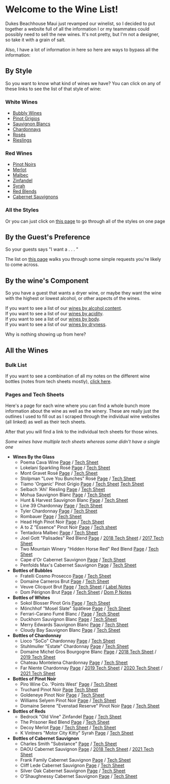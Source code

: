 # Welcome to the Wine List!

Dukes Beachhouse Maui just revamped our winelist, so I decided to put together a website full of all the information I or my teammates could possibly need to sell the new wines. It's not pretty, but I'm not a designer, so take it with a grain of salt.

Also, I have a lot of information in here so here are ways to bypass all the information:

## By Style
So you want to know what kind of wines we have? You can click on any of these links to see the list of that style of wine:
### White Wines
 - [Bubbly Wines](pages/Bubbly.md)  
 - [Pinot Grigios](pages/Pinot_Grigio.md)  
 - [Sauvignon Blancs](pages/Sauvignon_Blancs.md)  
 - [Chardonnays](pages/Chardonnays.md)  
 - [Rosés](pages/Rosé.md)  
 - [Rieslings](pages/Riesling.md)  

### Red Wines
 - [Pinot Noirs](pages/Pinot_Noir.md)  
 - [Merlot](pages/Merlot.md)  
 - [Malbec](pages/Malbec.md)  
 - [Zinfandel](pages/Zinfandel.md)  
 - [Syrah](pages/Syrah.md)  
 - [Red Blends](pages/Red_Blends.md)  
 - [Cabernet Sauvignons](pages/Cabernet_Sauvignon.md)  

### All the Styles
Or you can just click on [this page](pages/Dukes_Wines_By_Style.md) to go through all of the styles on one page

## By the Guest's Preference
So your guests says "I want a . . . " 

The list on [this page](pages/Wines_By_Guest.md) walks you through some simple requests you're likely to come across.

## By the wine's Component
So you have a guest that wants a dryer wine, or maybe they want the wine with the highest or lowest alcohol, or other aspects of the wines.  

If you want to see a list of our [wines by alcohol content](pages/Dukes_Wines_by_Alcohol.md).  
If you want to see a list of our [wines by acidity](pages/Dukes_Wines_By_Acidity.md).  
If you want to see a list of our [wines by body](pages/Dukes_Wines_By_Body.md).  
If you want to see a list of our [wines by dryness](pages/Dukes_Wines_by_Dryness.md).  

Why is nothing showing up from here?
## All the Wines

### Bulk List
If you want to see a combination of all my notes on the different wine bottles (notes from tech sheets mostly), [click here](pages/Dukes_Wine_List.md).

### Pages and Tech Sheets
Here's a page for each wine where you can find a whole bunch more information about the wine as well as the winery. These are really just the outlines I used to fill out as I scraped through the individual wine websites (all linked) as well as their tech sheets.

After that you will find a link to the individual tech sheets for those wines.  

*Some wines have multiple tech sheets whereas some didn't have a single one*
- **Wines By the Glass**
  - Poema Cava Wine [Page](pages/Poema.md) / [Tech Sheet](assets/Poema_Brut.pdf)
  - Lokelani Sparkling Rosé  [Page](pages/Lokelani.md) / [Tech Sheet](assets/Lokelani_Rose.pdf)
  - Mont Gravet Rosé  [Page](pages/Mont_Gravet.md) / [Tech Sheet](assets/Mont_Gravet_Rose.pdf)
  - Stolpman "Love You Bunches" Rosé  [Page](pages/Stolpman.md) / [Tech Sheet](assets/2020_Stoilpman_Love_You_Bunches.pdf)
  - Tiamo 'Organic' Pinot Grigio  [Page](pages/Tiamo.md) / [Tech Sheet](assets/Tiamo_PG.pdf)  [Tech Sheet](assets/Tiamo_PG_Can.pdf)
  - Selbach 'Ahi' Riesling [Page](pages/Selbach.md) / [Tech Sheet](assets/Selbach_Riesling.pdf)
  - Mohua Sauvignon Blanc [Page](pages/Mohua.md) / [Tech Sheet](asseets/Mohua_SB.pdf)
  - Hunt & Harvest Sauvignon Blanc [Page](pages/Hunt_And_Harvest.md) / [Tech Sheet](assets/Hunt_And_Harvest_SB.pdf)
  - Line 39 Chardonnay [Page](pages/Line_39_Chard.md) / [Tech Sheet](assets/Line_39_Chard.pdf)
  - Tyler Chardonnay [Page](pages/Tyler.md) / [Tech Sheet](assets/Tyler_Chardonnay.pdf)
  - Rombauer [Page](pages/Rombauer.md) / [Tech Sheet](assets/Rombauer_Carneros_Chard.pdf)
  - Head High Pinot Noir [Page](pages/Head_High.md) / [Tech Sheet](assets/Head_High_PN.pdf)
  - A to Z "Essence" Pinot Noir [Page](pages/AtoZ.md) / [Tech sheet](assets/A_to_Z_Essence_PN.pdf)
  - Tentadora Malbec [Page](pages/Tentadora.md) / [Tech Sheet](assets/Tentadora_Malbec.pdf)
  - Joel Gott "Palisades" Red Blend [Page](pages/Joel_Gott.md) / [2018 Tech Sheet](assets/Joel_Gott_2018.pdf) / [2017 Tech Sheet](assets/Joel_Gott_2018.pdf)
  - Two Mountain Winery "Hidden Horse Red" Red Blend [Page](pages/Two_Mountain.md) / [Tech Sheet](assets/Hidden_Horse_Red.pdf)
  - Cape d'Or Cabernet Sauvignon [Page](pages/Cape_DOr.md) / [Tech Sheet](assets/Cape_Dor_Cab.pdf)
  - Penfolds Max's Cabernet Sauvignon [Page](pages/Penfolds.md) / [Tech Sheet](assets/Penfolds_Maxs_Cab.pdf)
- **Bottles of Bubbles**
  - Fratelli Cosmo Prosecco [Page](pages/Fratelli_Cosmo.md) / [Tech Sheet](assets/Fratelli_Prosecco.pdf)
  - Domaine Carneros Brut [Page](pages/Domain_Carneros.md) / [Tech Sheet](assets/Domaine_Carneros_Brut.pdf)
  - Veuve Clicquot Brut [Page](pages/Veuve_Clicquot.md) / [Tech Sheet](assets/Veuve_Clicquot.pdf) / [Label Notes](assets/Veuve_Clicquot_Brut.pdf)
  - Dom Pérignon Brut [Page](pages/Dom_P.md) / [Tech Sheet](assets/Dom_Perignon.pdf) / [Dom P Notes](assets/Dom_P_Notes.pdf)
- **Bottles of Whites**
  - Sokol Blosser Pinot Gris [Page](pages/Sokol_Blosser.md) / [Tech Sheet](assets/Sokol_Blosser_PG.pdf)
  - Mönchhof "Mosel Slate" Spätlese [Page](pages/Moncchof.md) / [Tech Sheet](assets/Monchhof_Mosel_Riesling.pdf)
  - Ferrari-Carano Fumé Blanc / [Page](pages/Ferrari_Carano.md) / [Tech Sheet](assets/Ferrai_Carano_FumeBlanc.pdf)
  - Duckhorn Sauvignon Blanc [Page](pages/Duckhorn.md) / [Tech Sheet](assets/Duckhorn_SB.pdf)
  - Merry Edwards Sauvignon Blanc [Page](pages/Merry_Edwards.md) / [Tech Sheet](assets/Merry_Edwards_SB.pdf)
  - Cloudy Bay Sauvignon Blanc [Page](pages/Cloudy_Bay.md) / [Tech Sheet](assets/Cloudy_Bay_SB.pdf)
- **Bottles of Chardonnay**
  - Lioco "SoCo" Chardonnay [Page](pages/Lioco.md) / [Tech Sheet](assets/LIOCO.pdf)
  - Stuhlmuller "Estate" Chardonnay [Page](pages/Stuhlmuller.md) / [Tech Sheet](assets/Stuhlmuller_Estate_Chard.pdf)
  - Domaine Michel Gros Bourgogne Blanc [Page](pages/Domaine_Michel.md) / [2018 Tech Sheet](assets/Domaine_Michel_2018.pdf) / [2019 Tech Sheet](assets/Domaine_Michel_2019.pdf)
  - Chateau Montelena Chardonnay [Page](pages/Chateau_Montelena.md) / [Tech Sheet](assets/Chateau_Montelena_Chard.pdf)
  - Far Niente Chardonnay [Page](pages/Far_Niente.md) / [2019 Tech Sheet](assets/Far_Niente_2019.pdf) / [2020 Tech Sheet](assets/Far_Niente_2020.pdf) / [2021 Tech Sheet](assets/Far_Niente_2021.pdf)
- **Bottles of Pinot Noir**
  - Piro Wine Co. 'Points West' [Page](pages/Piro_Points_West.md) / [Tech Sheet](assets/Points_West.pdf)
  - Truchard Pinot Noir [Page](pages/Truchard.md) [Tech Sheet](assets/Truchard.pdf)
  - Goldeneye Pinot Noir [Page](pages/Goldeneye.md) / [Tech Sheet](assets/Goldeneye.pdf)
  - Williams Selyem Pinot Noir [Page](pages/Williams_Selyem.md) / [Tech Sheet](assets/Williams_Selyem.pdf)
  - Domaine Serene "Evenstad Reserve" Pinot Noir [Page](pages/Domaine_Serene_Evenstad.md) / [Tech Sheet](assets/Domaine_Serene.pdf)
- **Bottles of Reds**
  - Bedrock "Old Vine" Zinfandel [Page](pages/Bedrock.md) / [Tech Sheet](assets/Bedrock.pdf)
  - The Prisoner Red Blend [Page](pages/The_Prisoner.md) / [Tech Sheet](assets/The_Prisoner.pdf)
  - Decoy Merlot [Page](pages/Decoy.md) / [Tech Sheet](assets/Decoy.pdf) / [Tech Sheet](assets/Decoy_2019.pdf)
  - K Vintners "Motor City Kitty" Syrah [Page](pages/K_Vintners.md) / [Tech Sheet](assets/K_Vintners.pdf)
- **Bottles of Cabernet Sauvignon**
  - Charles Smith "Substance" [Page](pages/Charles_Smith_Substance.md) / [Tech Sheet](assets/Charles_Smith.pdf)
  - DAOU Cabernet Sauvignon [Page](pages/DAOU.md) / [2018 Tech Sheet](assets/DAOU_2018.pdf) / [2021 Tech Sheet](assets/DAOU_2021.pdf)
  - Frank Family Cabernet Sauvignon [Page](pages/Frank_Family.md) / [Tech Sheet](assets/Frank_Family.pdf)
  - Cliff Lede Cabernet Sauvignon [Page](pages/Cliff_Lede.md) / [Tech Sheet](assets/Cliff_Lede.pdf)
  - Silver Oak Cabernet Sauvignon [Page](pages/Silver_Oak.md) / [Tech Sheet](assets/Silver_Oak.pdf)
  - O'Shaughnessy Cabernet Sauvignon [Page](pages/O_Shaughnessy.md) / [Tech Sheet](assets/O'Shaughnessy.pdf)

